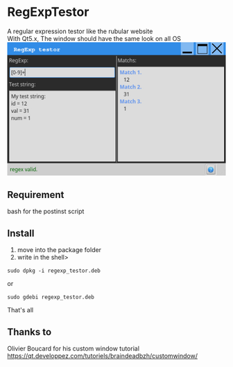 # RegExpTestor
A regular expression testor like the rubular website  
With Qt5.x, The window should have the same look on all OS  
![Screenshot](rexptest.jpg)

## Requirement
bash for the postinst script

## Install
1. move into the package folder
2. write in the shell>
```
sudo dpkg -i regexp_testor.deb
```
or
```
sudo gdebi regexp_testor.deb
```

That's all

## Thanks to
Olivier Boucard for his custom window tutorial
https://qt.developpez.com/tutoriels/braindeadbzh/customwindow/
